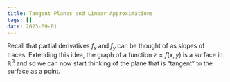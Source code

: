 ```yaml
---
title: Tangent Planes and Linear Approximations
tags: []
date: 2023-09-01
---
```

Recall that partial derivatives $f_{x}$ and $f_{y}$ can be thought of as slopes of traces. Extending this idea, the graph of a function $z=f(x,y)$ is a surface in $\mathbb{R}^3$ and so we can now start thinking of the plane that is “tangent” to the surface as a point.